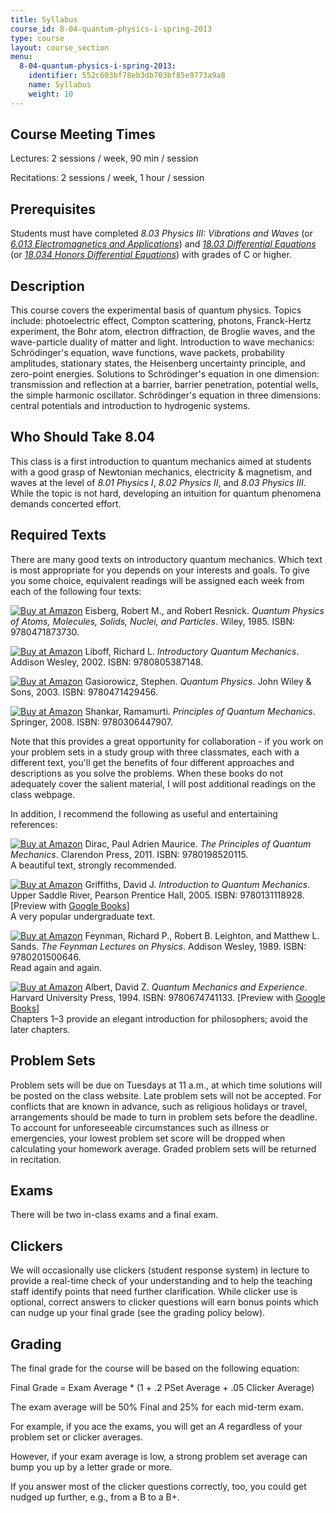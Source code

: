 ```yaml
---
title: Syllabus
course_id: 8-04-quantum-physics-i-spring-2013
type: course
layout: course_section
menu:
  8-04-quantum-physics-i-spring-2013:
    identifier: 552c603bf78eb3db703bf85e9773a9a8
    name: Syllabus
    weight: 10
---
```

Course Meeting Times
--------------------

Lectures: 2 sessions / week, 90 min / session

Recitations: 2 sessions / week, 1 hour / session

Prerequisites
-------------

Students must have completed _8.03 Physics III: Vibrations and Waves_ (or [_6.013 Electromagnetics and Applications_](./resolveuid/afa4a80c45c0066f5b5069cdade5447b)) and [_18.03 Differential Equations_](./resolveuid/90499a0d8ce6ee93adced07984c0deef) (or [_18.034 Honors Differential Equations_](./resolveuid/dda0f4e087232d3a155fbd8ba4b60861)) with grades of C or higher.

Description
-----------

This course covers the experimental basis of quantum physics. Topics include: photoelectric effect, Compton scattering, photons, Franck-Hertz experiment, the Bohr atom, electron diffraction, de Broglie waves, and the wave-particle duality of matter and light. Introduction to wave mechanics: Schrödinger's equation, wave functions, wave packets, probability amplitudes, stationary states, the Heisenberg uncertainty principle, and zero-point energies. Solutions to Schrödinger's equation in one dimension: transmission and reflection at a barrier, barrier penetration, potential wells, the simple harmonic oscillator. Schrödinger's equation in three dimensions: central potentials and introduction to hydrogenic systems.

Who Should Take 8.04
--------------------

This class is a first introduction to quantum mechanics aimed at students with a good grasp of Newtonian mechanics, electricity & magnetism, and waves at the level of _8.01 Physics I_, _8.02 Physics II_, and _8.03 Physics III_. While the topic is not hard, developing an intuition for quantum phenomena demands concerted effort.

Required Texts
--------------

There are many good texts on introductory quantum mechanics. Which text is most appropriate for you depends on your interests and goals. To give you some choice, equivalent readings will be assigned each week from each of the following four texts:

[![Buy at Amazon](/images/a_logo_17.gif)](http://www.amazon.com/exec/obidos/ASIN/047187373X/ref=nosim/mitopencourse-20) Eisberg, Robert M., and Robert Resnick. _Quantum Physics of Atoms, Molecules, Solids, Nuclei, and Particles_. Wiley, 1985. ISBN: 9780471873730.

[![Buy at Amazon](/images/a_logo_17.gif)](http://www.amazon.com/exec/obidos/ASIN/0805387145/ref=nosim/mitopencourse-20) Liboff, Richard L. _Introductory Quantum Mechanics_. Addison Wesley, 2002. ISBN: 9780805387148.

[![Buy at Amazon](/images/a_logo_17.gif)](http://www.amazon.com/exec/obidos/ASIN/0471429457/ref=nosim/mitopencourse-20) Gasiorowicz, Stephen. _Quantum Physics_. John Wiley & Sons, 2003. ISBN: 9780471429456.

[![Buy at Amazon](/images/a_logo_17.gif)](http://www.amazon.com/exec/obidos/ASIN/0306447908/ref=nosim/mitopencourse-20) Shankar, Ramamurti. _Principles of Quantum Mechanics_. Springer, 2008. ISBN: 9780306447907.

Note that this provides a great opportunity for collaboration - if you work on your problem sets in a study group with three classmates, each with a different text, you'll get the benefits of four different approaches and descriptions as you solve the problems. When these books do not adequately cover the salient material, I will post additional readings on the class webpage.

In addition, I recommend the following as useful and entertaining references:

[![Buy at Amazon](/images/a_logo_17.gif)](http://www.amazon.com/exec/obidos/ASIN/0198520115/ref=nosim/mitopencourse-20) Dirac, Paul Adrien Maurice. _The Principles of Quantum Mechanics_. Clarendon Press, 2011. ISBN: 9780198520115.  
A beautiful text, strongly recommended.

[![Buy at Amazon](/images/a_logo_17.gif)](http://www.amazon.com/exec/obidos/ASIN/B000N5N284/ref=nosim/mitopencourse-20) Griffiths, David J. _Introduction to Quantum Mechanics_. Upper Saddle River, Pearson Prentice Hall, 2005. ISBN: 9780131118928. \[Preview with [Google Books](http://books.google.com/books?id=9sqIaRGx_EoC&printsec=frontcover)\]  
A very popular undergraduate text.

[![Buy at Amazon](/images/a_logo_17.gif)](http://www.amazon.com/exec/obidos/ASIN/0201500647/ref=nosim/mitopencourse-20) Feynman, Richard P., Robert B. Leighton, and Matthew L. Sands. _The Feynman Lectures on Physics_. Addison Wesley, 1989. ISBN: 9780201500646.  
Read again and again.

[![Buy at Amazon](/images/a_logo_17.gif)](http://www.amazon.com/exec/obidos/ASIN/0674741137/ref=nosim/mitopencourse-20) Albert, David Z. _Quantum Mechanics and Experience_. Harvard University Press, 1994. ISBN: 9780674741133. \[Preview with [Google Books](http://books.google.com/books?id=HYEZD0Mh8JEC&printsec=frontcover)\]  
Chapters 1–3 provide an elegant introduction for philosophers; avoid the later chapters.

Problem Sets
------------

Problem sets will be due on Tuesdays at 11 a.m., at which time solutions will be posted on the class website. Late problem sets will not be accepted. For conflicts that are known in advance, such as religious holidays or travel, arrangements should be made to turn in problem sets before the deadline. To account for unforeseeable circumstances such as illness or emergencies, your lowest problem set score will be dropped when calculating your homework average. Graded problem sets will be returned in recitation.

Exams
-----

There will be two in-class exams and a final exam.

Clickers
--------

We will occasionally use clickers (student response system) in lecture to provide a real-time check of your understanding and to help the teaching staff identify points that need further clarification. While clicker use is optional, correct answers to clicker questions will earn bonus points which can nudge up your final grade (see the grading policy below).

Grading
-------

The final grade for the course will be based on the following equation:

Final Grade = Exam Average \* (1 + .2 PSet Average + .05 Clicker Average)

The exam average will be 50% Final and 25% for each mid-term exam.

For example, if you ace the exams, you will get an _A_ regardless of your problem set or clicker averages.

However, if your exam average is low, a strong problem set average can bump you up by a letter grade or more.

If you answer most of the clicker questions correctly, too, you could get nudged up further, e.g., from a B to a B+.